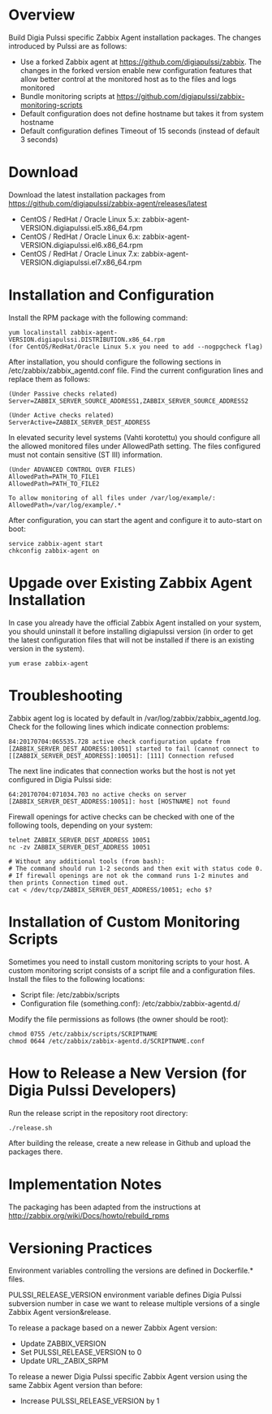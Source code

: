 # Overview

Build Digia Pulssi specific Zabbix Agent installation packages. The changes introduced by Pulssi are as follows:

- Use a forked Zabbix agent at https://github.com/digiapulssi/zabbix. The changes in the forked version
  enable new configuration features that allow better control at the monitored host as to the files and
  logs monitored
- Bundle monitoring scripts at https://github.com/digiapulssi/zabbix-monitoring-scripts
- Default configuration does not define hostname but takes it from system hostname
- Default configuration defines Timeout of 15 seconds (instead of default 3 seconds)

# Download

Download the latest installation packages from https://github.com/digiapulssi/zabbix-agent/releases/latest

- CentOS / RedHat / Oracle Linux 5.x: zabbix-agent-VERSION.digiapulssi.el5.x86_64.rpm
- CentOS / RedHat / Oracle Linux 6.x: zabbix-agent-VERSION.digiapulssi.el6.x86_64.rpm
- CentOS / RedHat / Oracle Linux 7.x: zabbix-agent-VERSION.digiapulssi.el7.x86_64.rpm

# Installation and Configuration

Install the RPM package with the following command:

```
yum localinstall zabbix-agent-VERSION.digiapulssi.DISTRIBUTION.x86_64.rpm
(for CentOS/RedHat/Oracle Linux 5.x you need to add --nogpgcheck flag)
```

After installation, you should configure the following sections in /etc/zabbix/zabbix_agentd.conf file.
Find the current configuration lines and replace them as follows:
```
(Under Passive checks related)
Server=ZABBIX_SERVER_SOURCE_ADDRESS1,ZABBIX_SERVER_SOURCE_ADDRESS2

(Under Active checks related)
ServerActive=ZABBIX_SERVER_DEST_ADDRESS
```

In elevated security level systems (Vahti korotettu) you should configure all
the allowed monitored files under AllowedPath setting. The files configured must
not contain sensitive (ST III) information.

```
(Under ADVANCED CONTROL OVER FILES)
AllowedPath=PATH_TO_FILE1
AllowedPath=PATH_TO_FILE2

To allow monitoring of all files under /var/log/example/:
AllowedPath=/var/log/example/.*
```

After configuration, you can start the agent and configure it to auto-start on boot:
```
service zabbix-agent start
chkconfig zabbix-agent on
```

# Upgade over Existing Zabbix Agent Installation

In case you already have the official Zabbix Agent installed on your system,
you should uninstall it before installing digiapulssi version (in order to
get the latest configuration files that will not be installed if there
is an existing version in the system).

```
yum erase zabbix-agent
```

# Troubleshooting

Zabbix agent log is located by default in /var/log/zabbix/zabbix_agentd.log.
Check for the following lines which indicate connection problems:

```
84:20170704:065535.728 active check configuration update from [ZABBIX_SERVER_DEST_ADDRESS:10051] started to fail (cannot connect to [[ZABBIX_SERVER_DEST_ADDRESS]:10051]: [111] Connection refused
```

The next line indicates that connection works but the host is not yet configured in Digia Pulssi side:
```
64:20170704:071034.703 no active checks on server [ZABBIX_SERVER_DEST_ADDRESS:10051]: host [HOSTNAME] not found
```

Firewall openings for active checks can be checked with one of the following tools, depending on your system:
```
telnet ZABBIX_SERVER_DEST_ADDRESS 10051
nc -zv ZABBIX_SERVER_DEST_ADDRESS 10051

# Without any additional tools (from bash):
# The command should run 1-2 seconds and then exit with status code 0.
# If firewall openings are not ok the command runs 1-2 minutes and then prints Connection timed out.
cat < /dev/tcp/ZABBIX_SERVER_DEST_ADDRESS/10051; echo $?
```

# Installation of Custom Monitoring Scripts

Sometimes you need to install custom monitoring scripts to your host.
A custom monitoring script consists of a script file and a configuration files.
Install the files to the following locations:

- Script file: /etc/zabbix/scripts
- Configuration file (something.conf): /etc/zabbix/zabbix-agentd.d/

Modify the file permissions as follows (the owner should be root):

```
chmod 0755 /etc/zabbix/scripts/SCRIPTNAME
chmod 0644 /etc/zabbix/zabbix-agentd.d/SCRIPTNAME.conf
```

# How to Release a New Version (for Digia Pulssi Developers)

Run the release script in the repository root directory:

```
./release.sh
```

After building the release, create a new release in Github and upload the packages there.

# Implementation Notes

The packaging has been adapted from the instructions at http://zabbix.org/wiki/Docs/howto/rebuild_rpms

# Versioning Practices

Environment variables controlling the versions are defined in Dockerfile.* files.

PULSSI_RELEASE_VERSION environment variable defines Digia Pulssi subversion number in case we want to release
multiple versions of a single Zabbix Agent version&release.

To release a package based on a newer Zabbix Agent version:

- Update ZABBIX_VERSION
- Set PULSSI_RELEASE_VERSION to 0
- Update URL_ZABIX_SRPM

To release a newer Digia Pulssi specific Zabbix Agent version using the same Zabbix Agent version than before:

- Increase PULSSI_RELEASE_VERSION by 1
